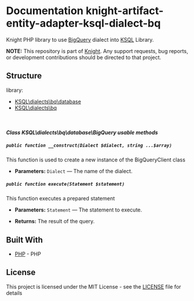 # Documentation knight-artifact-entity-adapter-ksql-dialect-bq

Knight PHP library to use [BigQuery](https://cloud.google.com/bigquery/) dialect into [KSQL](https://github.com/energia-source/knight-artifact-entity-adapter-ksql/) Library.

**NOTE:** This repository is part of [Knight](https://github.com/energia-source/knight). Any
support requests, bug reports, or development contributions should be directed to
that project.

## Structure

library:
- [KSQL\dialects\bq\database](https://github.com/energia-source/knight-artifact-entity-adapter-ksql-dialect-bq/tree/main/lib/database)
- [KSQL\dialects\bq](https://github.com/energia-source/knight-artifact-entity-adapter-ksql-dialect-bq/tree/main/lib)

<br>

#### ***Class KSQL\dialects\bq\database\BigQuery usable methods***

##### `public function __construct(Dialect $dialect, string ...$array)`

This function is used to create a new instance of the BigQueryClient class

 * **Parameters:** `Dialect` — The name of the dialect.

##### `public function execute(Statement $statement)`

This function executes a prepared statement

 * **Parameters:** `Statement` — The statement to execute.

     <p>
 * **Returns:** The result of the query.

## Built With

* [PHP](https://www.php.net/) - PHP

## License

This project is licensed under the MIT License - see the [LICENSE](LICENSE) file for details
